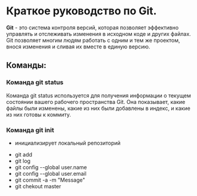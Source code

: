 # Краткое руководство по Git.

**Git** - это система контроля версий, которая позволяет эффективно управлять и отслеживать изменения в исходном коде и других файлах. Git позволяет многим людям работать с одним и тем же проектом, внося изменения и сливая их вместе в единую версию.

## Команды:

###  Команда git status

Команда git status используется для получения информации о текущем состоянии вашего рабочего пространства Git. Она показывает, какие файлы были изменены, какие из них были добавлены в индекс, и какие из них готовы к коммиту.

### Команда git init
 - инициализирует локальный репозиторий
* git add
* git log
* git config --global user.name
* git config --global user.email
* git commit -a -m "Message"
* git chekout master
